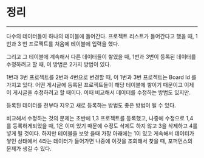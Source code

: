 # 정리
---

다수의 데이터들이 하나의 테이블에 들어간다.
프로젝트 리스트가 들어간다고 했을 때, 1 번과 3 번 프로젝트를 처음에 테이블에 입력을 했다.

그리고 그 테이블에 계속해서 다른 데이터들이 쌓였을 때, 1번과 3번이 등록된 데이터를 수정하려고 할 때, 이 방법은 2가지 방법이 있다.

1번과 3번 프로젝트를 2번과 4번으로 변경할 때, 이 1번과 3번 프로젝트는 Board Id 를 가지고 있다. 어떤 게시글에 등록된 프로젝트들이 해당 테이블에 쌓이기 때문이고 이제 이 게시글을 수정하려고 할 때이다. 이때 비교해서 데이터를 수정하는 방법도 있지만. 

등록된 데이터를 전부다 지우고 새로 등록하는 방법도 좋은 방법이 될 수 있다.

비교해서 수정하는 것의 문제는 초반에 1,3 프로젝트를 등록했고, 나중에 수정으로 1,4를 등록하게되었을 때, 1은 이미 있기 때문에 수정도 삭제도 하지 않고 3을 삭제하고 4를 넣게 될 것이다. 하지만 테이블을 보앗 을때 가장 아래에는 1이 있고 게속해서 데이터가 쌓인 상태에서 4라는 데이터가 들어가면 나중에 이것을 조회해서 찾을 때, 포퍼먼스의 문제가 생길 수 있다.

